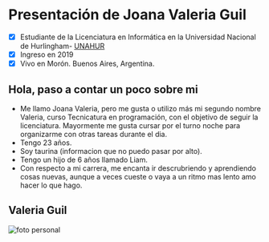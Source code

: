 # Presentación de Joana Valeria Guil
- [x] Estudiante de la Licenciatura en Informática en la Universidad Nacional de Hurlingham- [UNAHUR](https://unahur.edu.ar)
- [x] Ingreso en 2019 
- [x] Vivo en Morón. Buenos Aires, Argentina.

## Hola, paso a contar un poco sobre mi 
* Me llamo Joana Valeria, pero me gusta o utilizo más mi segundo nombre Valeria, curso Tecnicatura en programación, con el objetivo  de seguir la licenciatura. Mayormente me gusta cursar por el turno noche para organizarme con otras tareas durante el dia.
* Tengo 23 años.
* Soy taurina (informacion que no puedo pasar por alto).
* Tengo un hijo de 6 años llamado Liam.
* Con respecto a mi carrera, me encanta ir descrubriendo y aprendiendo cosas nuevas, aunque a veces cueste o vaya a un ritmo mas lento amo hacer lo que hago.

## Valeria Guil 
![foto personal](https://github.com/obj1-unahur-2022s1/presentacionpersonal-valeria-guil/blob/main/fotoguilvaleria.jpg)